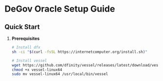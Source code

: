 # DeGov Oracle Setup Guide

## Quick Start

1. **Prerequisites**

   ```bash
   # Install dfx
   sh -ci "$(curl -fsSL https://internetcomputer.org/install.sh)"
   
   # Install vessel
   wget https://github.com/dfinity/vessel/releases/latest/download/vessel-linux64
   chmod +x vessel-linux64
   sudo mv vessel-linux64 /usr/local/bin/vessel
